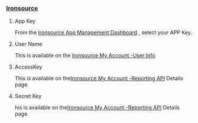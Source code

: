 ### [Ironsource](https://platform.supersonic.com/partners/) 
1.   App Key
        
        From the [Ironsource App Management Dashboard](https://platform.supersonic.com/partners/) , select your APP  Key.
2.  User Name  

    This is available on the [Ironsource My Account -User Info](https://platform.supersonic.com/partners/)
3.  AccessKey 

     This is available on the[Ironsource My Account -Reporting API](https://platform.supersonic.com/partners/) Details page.
4.  Secret Key 

    his is available on the[Ironsource My Account -Reporting API](https://platform.supersonic.com/partners/) Details page.